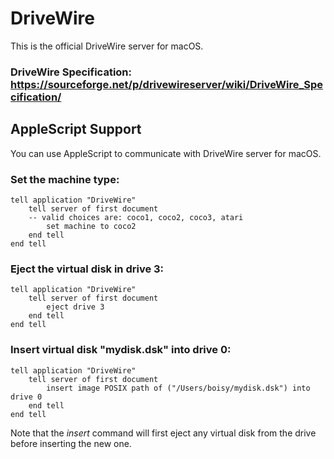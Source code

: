 # DriveWire
This is the official DriveWire server for macOS.

### DriveWire Specification: https://sourceforge.net/p/drivewireserver/wiki/DriveWire_Specification/


## AppleScript Support
You can use AppleScript to communicate with DriveWire server for macOS.

### Set the machine type:
```AppleScript
tell application "DriveWire"
    tell server of first document
    -- valid choices are: coco1, coco2, coco3, atari
        set machine to coco2
    end tell
end tell
```

### Eject the virtual disk in drive 3:

```AppleScript
tell application "DriveWire"
    tell server of first document
        eject drive 3
    end tell
end tell
```

### Insert virtual disk "mydisk.dsk" into drive 0:

```AppleScript
tell application "DriveWire"
    tell server of first document
        insert image POSIX path of ("/Users/boisy/mydisk.dsk") into drive 0
    end tell
end tell
```
Note that the *insert* command will first eject any virtual disk from the drive before inserting the new one.
